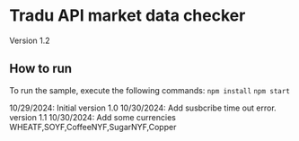 # Tradu API market data checker
Version 1.2
## How to run 

To run the sample, execute the following commands:
`npm install`
`npm start`

10/29/2024:	Initial version 1.0
10/30/2024: Add susbcribe time out error. version 1.1
10/30/2024: Add some currencies WHEATF,SOYF,CoffeeNYF,SugarNYF,Copper